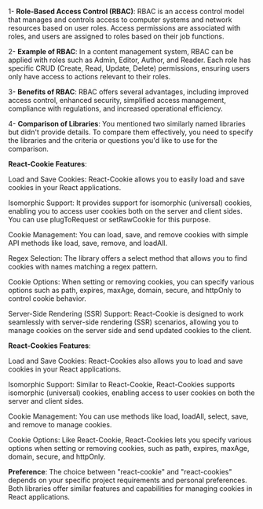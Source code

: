 1- **Role-Based Access Control (RBAC)**: RBAC is an access control model that manages and controls access to computer systems and network resources based on user roles. Access permissions are associated with roles, and users are assigned to roles based on their job functions.

2- **Example of RBAC**: In a content management system, RBAC can be applied with roles such as Admin, Editor, Author, and Reader. Each role has specific CRUD (Create, Read, Update, Delete) permissions, ensuring users only have access to actions relevant to their roles.

3- **Benefits of RBAC**: RBAC offers several advantages, including improved access control, enhanced security, simplified access management, compliance with regulations, and increased operational efficiency.

4- **Comparison of Libraries**: You mentioned two similarly named libraries but didn't provide details. To compare them effectively, you need to specify the libraries and the criteria or questions you'd like to use for the comparison.

**React-Cookie Features**:

Load and Save Cookies: React-Cookie allows you to easily load and save cookies in your React applications.

Isomorphic Support: It provides support for isomorphic (universal) cookies, enabling you to access user cookies both on the server and client sides. You can use plugToRequest or setRawCookie for this purpose.

Cookie Management: You can load, save, and remove cookies with simple API methods like load, save, remove, and loadAll.

Regex Selection: The library offers a select method that allows you to find cookies with names matching a regex pattern.

Cookie Options: When setting or removing cookies, you can specify various options such as path, expires, maxAge, domain, secure, and httpOnly to control cookie behavior.

Server-Side Rendering (SSR) Support: React-Cookie is designed to work seamlessly with server-side rendering (SSR) scenarios, allowing you to manage cookies on the server side and send updated cookies to the client.

**React-Cookies Features**:

Load and Save Cookies: React-Cookies also allows you to load and save cookies in your React applications.

Isomorphic Support: Similar to React-Cookie, React-Cookies supports isomorphic (universal) cookies, enabling access to user cookies on both the server and client sides.

Cookie Management: You can use methods like load, loadAll, select, save, and remove to manage cookies.

Cookie Options: Like React-Cookie, React-Cookies lets you specify various options when setting or removing cookies, such as path, expires, maxAge, domain, secure, and httpOnly.

**Preference**:
The choice between "react-cookie" and "react-cookies" depends on your specific project requirements and personal preferences. Both libraries offer similar features and capabilities for managing cookies in React applications.
